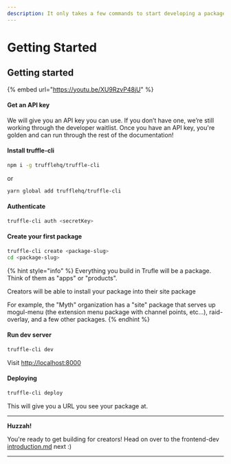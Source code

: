 ```yaml
---
description: It only takes a few commands to start developing a package!
---
```


# Getting Started

## Getting started

{% embed url="https://youtu.be/XU9RzvP48jU" %}

#### Get an API key

We will give you an API key you can use. If you don’t have one, we’re still working through the developer waitlist. Once you have an API key, you're golden and can run through the rest of the documentation!

#### Install truffle-cli

```bash
npm i -g trufflehq/truffle-cli
```

or

```bash
yarn global add trufflehq/truffle-cli
```

#### Authenticate

```bash
truffle-cli auth <secretKey>
```

#### Create your first package

```bash
truffle-cli create <package-slug>
cd <package-slug>
```

{% hint style="info" %}
Everything you build in Trufle will be a package. Think of them as "apps" or "products".&#x20;

Creators will be able to install your package into their site package

For example, the "Myth" organization has a "site" package that serves up mogul-menu (the extension menu package with channel points, etc...), raid-overlay, and a few other packages.
{% endhint %}

#### Run dev server

```bash
truffle-cli dev
```

Visit [http://localhost:8000](http://localhost:8000)

#### Deploying

```bash
truffle-cli deploy
```

This will give you a URL you see your package at.

****

**Huzzah!**

You're ready to get building for creators! Head on over to the frontend-dev [introduction.md](../front-end-dev/introduction.md "mention") next :)

****
